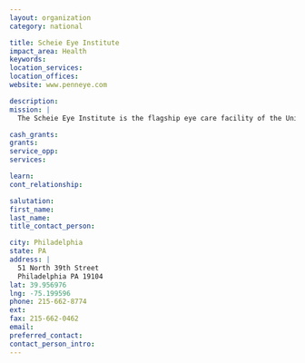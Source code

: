 ```yaml
---
layout: organization
category: national

title: Scheie Eye Institute
impact_area: Health
keywords: 
location_services: 
location_offices: 
website: www.penneye.com

description: 
mission: |
  The Scheie Eye Institute is the flagship eye care facility of the University of Pennsylvania Health System and the location of the administrative offices of the Department of Ophthalmology. The full range of eyecare services from routine examinations to subspecialty consultations are offered. 

cash_grants: 
grants: 
service_opp: 
services: 

learn: 
cont_relationship: 

salutation: 
first_name: 
last_name: 
title_contact_person: 

city: Philadelphia
state: PA
address: |
  51 North 39th Street  
  Philadelphia PA 19104
lat: 39.956976
lng: -75.199596
phone: 215-662-8774
ext: 
fax: 215-662-0462
email: 
preferred_contact: 
contact_person_intro: 
---
```

